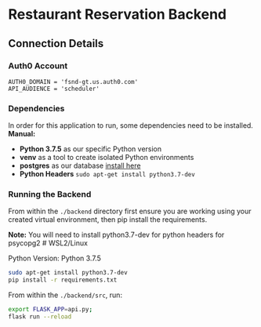 # Restaurant Reservation Backend

## Connection Details
### Auth0 Account
```
AUTH0_DOMAIN = 'fsnd-gt.us.auth0.com'
API_AUDIENCE = 'scheduler'
```

### Dependencies
In order for this application to run, some dependencies need to be installed.  
**Manual:**
  * **Python 3.7.5** as our specific Python version
  * **venv** as a tool to create isolated Python environments
  * **postgres** as our database [install here](https://www.postgresql.org/download/)
  * **Python Headers** `sudo apt-get install python3.7-dev`


### Running the Backend
From within the `./backend` directory first ensure you are working using your created virtual environment, then pip install the requirements.

**Note:** You will need to install python3.7-dev for python headers for psycopg2 # WSL2/Linux

Python Version: Python 3.7.5

```bash
sudo apt-get install python3.7-dev
pip install -r requirements.txt
```

From within the `./backend/src`, run:
```bash
export FLASK_APP=api.py;
flask run --reload
```
